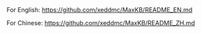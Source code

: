 For English: https://github.com/xeddmc/MaxKB/README_EN.md

For Chinese: https://github.com/xeddmc/MaxKB/README_ZH.md

<script src="https://unpkg.com/readme-localization"></script>
<script>
  readmeLocalization({
    languageSelector: true,
    languages: ['en', 'es', 'fr'],
    readmeFiles: ['README.md', 'README_ZH.md', 'README_EN.md'],
  });
</script>
